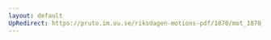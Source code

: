 ```yaml
---
layout: default
UpRedirect: https://pruto.im.uu.se/riksdagen-motions-pdf/1870/mot_1870__ak__1/mot_1870__ak__1-001.pdf
---
```

